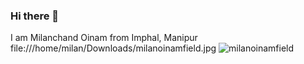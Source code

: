 ### Hi there 👋
I am Milanchand Oinam from Imphal, Manipur
file:///home/milan/Downloads/milanoinamfield.jpg
![milanoinamfield](https://user-images.githubusercontent.com/66784765/121662607-2dc12c00-cac3-11eb-9f27-a8e21b090af7.jpg)



<!--
**milanoinam/milanoinam** is a ✨ _special_ ✨ repository because its `README.md` (this file) appears on your GitHub profile.

Here are some ideas to get you started:

- 🔭 I’m currently working on ...
- 🌱 I’m currently learning ...
- 👯 I’m looking to collaborate on ...
- 🤔 I’m looking for help with ...
- 💬 Ask me about ...
- 📫 How to reach me: ...
- 😄 Pronouns: ...
- ⚡ Fun fact: ...
-->

